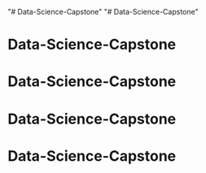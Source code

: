 "# Data-Science-Capstone" 
"# Data-Science-Capstone" 
# Data-Science-Capstone
# Data-Science-Capstone
# Data-Science-Capstone
# Data-Science-Capstone
